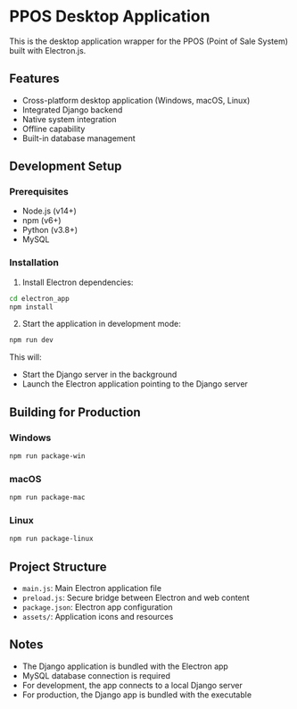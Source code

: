 # PPOS Desktop Application

This is the desktop application wrapper for the PPOS (Point of Sale System) built with Electron.js.

## Features

- Cross-platform desktop application (Windows, macOS, Linux)
- Integrated Django backend
- Native system integration
- Offline capability
- Built-in database management

## Development Setup

### Prerequisites

- Node.js (v14+)
- npm (v6+)
- Python (v3.8+)
- MySQL

### Installation

1. Install Electron dependencies:

```bash
cd electron_app
npm install
```

2. Start the application in development mode:

```bash
npm run dev
```

This will:
- Start the Django server in the background
- Launch the Electron application pointing to the Django server

## Building for Production

### Windows

```bash
npm run package-win
```

### macOS

```bash
npm run package-mac
```

### Linux

```bash
npm run package-linux
```

## Project Structure

- `main.js`: Main Electron application file
- `preload.js`: Secure bridge between Electron and web content
- `package.json`: Electron app configuration
- `assets/`: Application icons and resources

## Notes

- The Django application is bundled with the Electron app
- MySQL database connection is required
- For development, the app connects to a local Django server
- For production, the Django app is bundled with the executable 